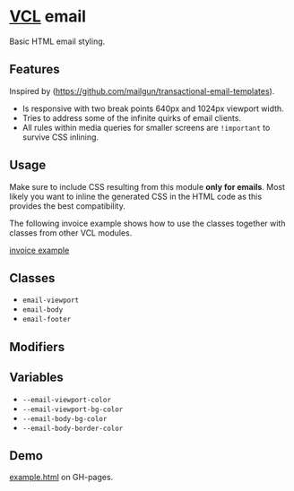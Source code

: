 # [VCL](https://vcl.github.io/) email

Basic HTML email styling.

## Features

Inspired by (https://github.com/mailgun/transactional-email-templates).

- Is responsive with two break points 640px and 1024px viewport width.
- Tries to address some of the infinite quirks of email clients.
- All rules within media queries for smaller screens are `!important` to survive CSS inlining.

## Usage

Make sure to include CSS resulting from this module **only for emails**.
Most likely you want to inline the generated CSS in the HTML code as this
provides the best compatibility.

The following invoice example shows how to use the classes
together with classes from other VCL modules.

[invoice example](/demo/example-invoice.html)

## Classes

- `email-viewport`
- `email-body`
- `email-footer`

## Modifiers

## Variables

- `--email-viewport-color`
- `--email-viewport-bg-color`
- `--email-body-bg-color`
- `--email-body-border-color`

## Demo

[example.html](/demo/example.html) on GH-pages.
